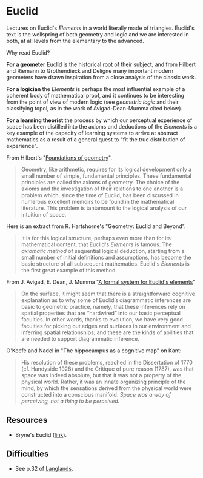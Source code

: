 # Euclid

Lectures on Euclid's *Elements* in a world literally made of triangles. Euclid's text is the wellspring of both geometry and logic and we are interested in both, at all levels from the elementary to the advanced.

Why read Euclid?

**For a geometer** Euclid is the historical root of their subject, and from Hilbert and Riemann to Grothendieck and Deligne many important modern geometers have drawn inspiration from a close analysis of the classic work.

**For a logician** the *Elements* is perhaps the most influential example of a coherent body of mathematical proof, and it continues to be interesting from the point of view of modern logic (see *geometric logic* and their classifying topoi, as in the work of Avigad-Dean-Mumma cited below).

**For a learning theorist** the process by which our perceptual experience of space has been distilled into the axioms and deductions of the *Elements* is a key example of the capacity of learning systems to arrive at abstract mathematics as a result of a general quest to "fit the true distribution of experience".

From Hilbert's "[Foundations of geometry](https://math.berkeley.edu/~wodzicki/160/Hilbert.pdf)".

> Geometry, like arithmetic, requires for its logical development only a small number of simple, fundamental principles. These fundamental principles are called the axioms of geometry. The choice of the axioms and the investigation of their relations to one another is a problem which, since the time of Euclid, has been discussed in numerous excellent memoirs to be found in the mathematical literature. This problem is tantamount to the logical analysis of our intuition of space.

Here is an extract from R. Hartshorne's "Geometry: Euclid and Beyond".

> It is for this logical structure, perhaps even more than for its mathematical content, that Euclid's *Elements* is famous. The *axiomatic method* of sequential logical deduction, starting from a small number of initial definitions and assumptions, has become the basic structure of all subsequent mathematics. Euclid's *Elements* is the first great example of this method.

From J. Avigad, E. Dean, J. Mumma "[A formal system for Euclid's elements](https://arxiv.org/abs/0810.4315)"

> On the surface, it might seem that there is a straightforward cognitive explanation as to why some of Euclid’s diagrammatic inferences are basic to geometric practice, namely, that these inferences rely on spatial properties that are “hardwired” into our basic perceptual faculties. In other words, thanks to evolution, we have very good faculties for picking out edges and surfaces in our environment and inferring spatial relationships; and these are the kinds of abilities that are needed to support diagrammatic inference.

O'Keefe and Nadel in "The hippocampus as a cognitive map" on Kant:

> His resolution of these problems, reached in the Dissertation of 1770 (cf. Handyside 1928) and the Critique of pure reason (1787), was that space was indeed absolute, but that it was not a property of the physical world. Rather, it was an innate organizing principle of the mind, by which the sensations derived from the physical world were constructed into a conscious manifold. *Space was a way of perceiving, not a thing to be perceived.*

## Resources

* Bryne's Euclid ([link](https://www.c82.net/euclid/)).

## Difficulties

* See p.32 of [Langlands](https://www.ias.edu/sites/default/files/video/ams/1999/The%20Practice%20of%20Mathematics/The%20Practice%20of%20Mathematics%20-%20Part%203%20-%20Langlands.pdf).
